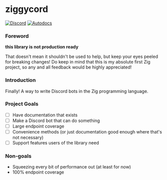 # ziggycord

[![Discord](https://img.shields.io/discord/1151170687738847284?logo=discord&logoColor=%237289da&color=%237289da)](https://discord.gg/NMdNywWGXn) [![Autodocs](https://img.shields.io/badge/documentation-%23F7A41D?logo=Zig&labelColor=gray)](https://imkunet.github.io/ziggycord/)

### Foreword

**this library is not production ready**

That doesn't mean it shouldn't be used to help, but keep your eyes peeled for breaking changes!
Do keep in mind that this is my absolute first Zig project, so any and all feedback would be
highly appreciated!

### Introduction

Finally! A way to write Discord bots in the Zig programming language.

### Project Goals
- [ ] Have documentation that exists
- [ ] Make a Discord bot that can do something
- [ ] Large endpoint coverage
- [ ] Convenience methods (or just documentation good enough where that's not necessary)
- [ ] Support features users of the library need

### Non-goals
- Squeezing every bit of performance out (at least for now)
- 100% endpoint coverage
